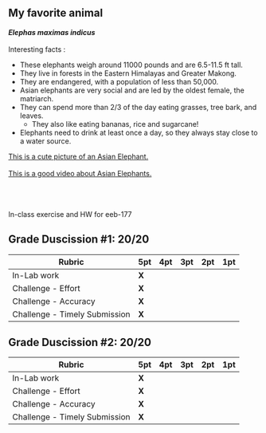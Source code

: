 ## My favorite animal  
***Elephas maximas indicus***<br><br>
Interesting facts :<br>
* These elephants weigh around 11000 pounds and are 6.5-11.5 ft tall.
* They live in forests in the Eastern Himalayas and Greater Makong.
* They are endangered, with a population of less than 50,000.
* Asian elephants are very social and are led by the oldest female, the matriarch.
* They can spend more than 2/3 of the day eating grasses, tree bark, and leaves.
    * They also like eating bananas, rice and sugarcane!
* Elephants need to drink at least once a day, so they always stay close to a water source.


[This is a cute picture of an Asian Elephant.](https://sites.google.com/a/leopold.vic.edu.au/asian-elephant-6ml/_/rsrc/1323069680061/why-are-they-endangered/2.jpg?height=230&width=320) <br><br>
[This is a good video about Asian Elephants.](https://www.youtube.com/watch?v=UM9z6TcLgsA) <br>


<br><br><br>
In-class exercise and HW for eeb-177

## Grade Duscission #1: 20/20

| **Rubric** | **5pt** | **4pt** | **3pt** | **2pt** | **1pt** |
| --- | ---| --- | --- | --- | --- |
| In-Lab work | **X** | | | |
| Challenge - Effort | **X** | | | |
| Challenge - Accuracy | **X** | | | |
| Challenge - Timely Submission | **X** | | | |


## Grade Duscission #2: 20/20

| **Rubric** | **5pt** | **4pt** | **3pt** | **2pt** | **1pt** |
| --- | ---| --- | --- | --- | --- |
| In-Lab work | **X** | | | |
| Challenge - Effort | **X** | | | |
| Challenge - Accuracy | **X** | | | |
| Challenge - Timely Submission | **X** | | | |
